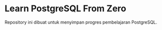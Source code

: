 # Learn PostgreSQL From Zero
Repository ini dibuat untuk menyimpan progres pembelajaran PostgreSQL.
